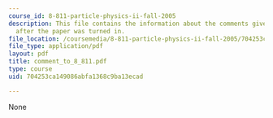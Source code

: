 ```yaml
---
course_id: 8-811-particle-physics-ii-fall-2005
description: This file contains the information about the comments given by the professor
  after the paper was turned in.
file_location: /coursemedia/8-811-particle-physics-ii-fall-2005/704253ca149086abfa1368c9ba13ecad_comment_to_8_811.pdf
file_type: application/pdf
layout: pdf
title: comment_to_8_811.pdf
type: course
uid: 704253ca149086abfa1368c9ba13ecad

---
```

None